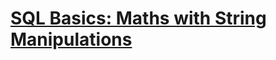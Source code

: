 # [SQL Basics:  Maths with String Manipulations](https://www.codewars.com/kata/594901ba44645fd7bd00005f)
